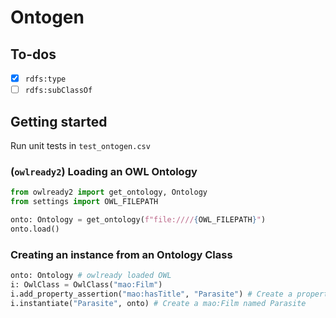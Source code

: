 # Ontogen

## To-dos
- [x] `rdfs:type`
- [ ] `rdfs:subClassOf`

## Getting started
Run unit tests in `test_ontogen.csv`

### (`owlready2`) Loading an OWL Ontology
```python
from owlready2 import get_ontology, Ontology
from settings import OWL_FILEPATH

onto: Ontology = get_ontology(f"file:////{OWL_FILEPATH}")
onto.load()
```

### Creating an instance from an Ontology Class
```python
onto: Ontology # owlready loaded OWL
i: OwlClass = OwlClass("mao:Film")
i.add_property_assertion("mao:hasTitle", "Parasite") # Create a property assertion
i.instantiate("Parasite", onto) # Create a mao:Film named Parasite
```